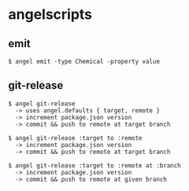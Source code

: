 # angelscripts

## emit

    $ angel emit -type Chemical -property value

## git-release

    $ angel git-release
      -> uses angel.defaults { target, remote }
      -> increment package.json version
      -> commit && push to remote at target branch

    $ angel git-release :target to :remote
      -> increment package.json version
      -> commit && push to remote at target branch

    $ angel git-release :target to :remote at :branch
      -> increment package.json version
      -> commit && push to remote at given branch